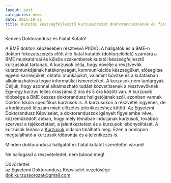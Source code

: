 ```yaml
---
layout: post
categories: news
date: 2015-10-21
title: Kutatói készségfejlesztő kurzussorozat doktoranduszoknak és fiatal kutatóknak
---
```


Kedves Doktorandusz és Fiatal Kutató!

A BME doktori képzésében résztvevő PhD/DLA hallgatók és a BME-n doktori fokozatszerzés előtt álló fiatal kutatók (doktorjelöltek) számára a BME munkatársai és külsős szakemberek kutatói készségfejlesztő kurzusokat tartanak. A kurzusok célja, hogy növelje a résztvevők kutatómunkájának hatékonyságát, kommunikációs készségüket, elősegítse egyéni karrierjüket, oktatói munkájukat, valamint bővítse és a kutatásban alkalmazhatóvá tegye informatikai ismereteiket.
A kurzusok nem tantárgyak. Céljuk, hogy azonnal alkalmazható tudást közvetítsenek a résztvevőknek. Egy-egy kurzus teljes óraszáma 2 óra és 5 óra között van. A kurzusok többsége a BME összes doktorandusz hallgatójának szól, azonban vannak Doktori Iskola specifikus kurzusok is. A kurzusokon a részvétel ingyenes, de a korlátozott létszám miatt előzetes jelentkezéshez kötött.
Az Egyetemi Doktorandusz Képviselet, a doktoranduszok igényeit figyelembe véve, közreműködött abban, hogy mely témában induljanak kurzusok, továbbá szervezi a tájékoztatást, a jelentkeztetést és a kurzusok lebonyolítását. 
A kurzusok leírása a [Kurzusok](/lectures.html) oldalon található meg. Ezen a honlapon megtalálható a kurzusok időpontja és a jelentkezés is. 

Minden doktorandusz hallgatót és fiatal kutatót szeretettel várunk!

Ne hallogasd a részvételedet, nem bánod meg!

Üdvözlettel:<br/>
az Egyetemi Doktorandusz Képviselet vezetősége<br/>
dok.kurzussorozat@gmail.com
